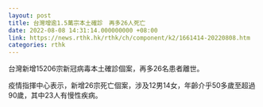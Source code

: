 ```yaml
---
layout: post
title: 台灣增逾1.5萬宗本土確診　再多26人死亡
date: 2022-08-08 14:31:14.000000000 +08:00
link: https://news.rthk.hk/rthk/ch/component/k2/1661414-20220808.htm
categories: rthk
---
```


台灣新增15206宗新冠病毒本土確診個案，再多26名患者離世。

疫情指揮中心表示，新增26宗死亡個案，涉及12男14女，年齡介乎50多歲至超過90歲，其中23人有慢性疾病。
